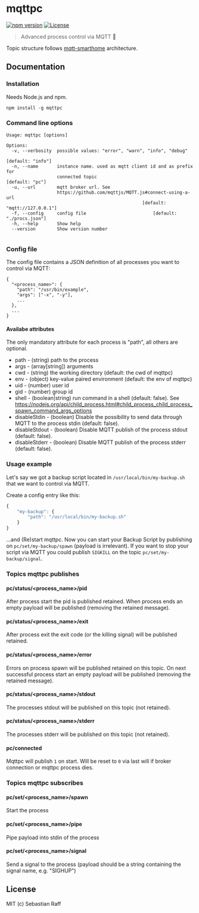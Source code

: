 # mqttpc

[![npm version](https://badge.fury.io/js/mqttpc.svg)](https://badge.fury.io/js/mqttpc) 
[![License][mit-badge]][mit-url]

> Advanced process control via MQTT :satellite:

Topic structure follows [mqtt-smarthome](https://github.com/mqtt-smarthome) architecture.

## Documentation

### Installation

Needs Node.js and npm.

````npm install -g mqttpc````

### Command line options

```
Usage: mqttpc [options]

Options:
  -v, --verbosity  possible values: "error", "warn", "info", "debug"
                                                               [default: "info"]
  -n, --name       instance name. used as mqtt client id and as prefix for
                   connected topic                               [default: "pc"]
  -u, --url        mqtt broker url. See
                   https://github.com/mqttjs/MQTT.js#connect-using-a-url
                                                   [default: "mqtt://127.0.0.1"]
  -f, --config     config file                         [default: "./procs.json"]
  -h, --help       Show help                                          
  --version        Show version number
                                                                     
```

### Config file

The config file contains a JSON definition of all processes you want to control via MQTT:

```
{
  "<process_name>": {
    "path": "/usr/bin/example",
    "args": ["-x", "-y"],
    ...
  },
  ...
}

```


#### Availabe attributes

The only mandatory attribute for each process is "path", all others are optional.

* path - (string) path to the process
* args - (array[string]) arguments
* cwd - (string) the working directory (default: the cwd of mqttpc)
* env - (object) key-value paired environment (default: the env of mqttpc)
* uid - (number) user id
* gid - (number) group id
* shell - (boolean|string) run command in a shell (default: false). See https://nodejs.org/api/child_process.html#child_process_child_process_spawn_command_args_options
* disableStdin - (boolean) Disable the possibility to send data through MQTT to the process stdin (default: false).
* disableStdout - (boolean) Disable MQTT publish of the process stdout (default: false).
* disableStderr - (boolean) Disable MQTT publish of the process stderr (default: false).

### Usage example

Let's say we got a backup script located in ```/usr/local/bin/my-backup.sh``` that we want to control via MQTT.

Create a config entry like this:
```Javascript
{
    "my-backup": {
        "path": "/usr/local/bin/my-backup.sh"
    }
}
```
...and (Re)start mqttpc. Now you can start your Backup Script by publishing on ```pc/set/my-backup/spawn``` (payload is irrelevant).
If you want to stop your script via MQTT you could publish ```SIGKILL``` on the topic ```pc/set/my-backup/signal```.

### Topics mqttpc publishes

#### pc/status/&lt;process_name&gt;/pid

After process start the pid is published retained. When process ends an empty payload will be published (removing the retained message).

#### pc/status/&lt;process_name&gt;/exit

After process exit the exit code (or the killing signal) will be published retained.

#### pc/status/&lt;process_name&gt;/error

Errors on process spawn will be published retained on this topic. On next successful process start an empty payload will be published (removing the retained message).

#### pc/status/&lt;process_name&gt;/stdout

The processes stdout will be published on this topic (not retained).

#### pc/status/&lt;process_name&gt;/stderr

The processes stderr will be published on this topic (not retained).

#### pc/connected

Mqttpc will publish ```1``` on start. Will be reset to ```0``` via last will if broker connection or mqttpc process dies.

### Topics mqttpc subscribes 

#### pc/set/&lt;process_name&gt;/spawn

Start the process

#### pc/set/&lt;process_name&gt;/pipe

Pipe payload into stdin of the process

#### pc/set/&lt;process_name&gt;/signal

Send a signal to the process (payload should be a string containing the signal name, e.g. "SIGHUP")


## License

MIT (c) Sebastian Raff


[mit-badge]: https://img.shields.io/badge/License-MIT-blue.svg?style=flat
[mit-url]: LICENSE